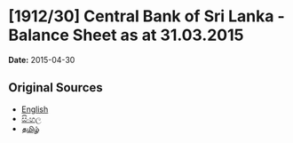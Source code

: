 # [1912/30] Central Bank of Sri Lanka - Balance Sheet as at 31.03.2015

**Date:** 2015-04-30

## Original Sources

- [English](https://documents.gov.lk/view/extra-gazettes/2015/4/1912-30_E.pdf)
- [සිංහල](https://documents.gov.lk/view/extra-gazettes/2015/4/1912-30_S.pdf)
- [தமிழ்](https://documents.gov.lk/view/extra-gazettes/2015/4/1912-30_T.pdf)
